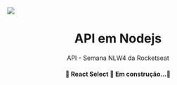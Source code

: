
<img src="https://img.shields.io/github/stars/ezequiel205/nlw4-projeto-nodejs"/>
<!-- Nome do Projeto -->
<h1 align="center">API em Nodejs</h1>

<!-- Descrição do Projeto -->
<p align = "center"> API - Semana NLW4 da Rocketseat </p>

<h4 align="center"> 
	🚧 React Select 🚀 Em construção...🚧
</h4>
